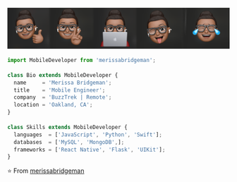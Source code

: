 <p align="center">
  <img src="https://github.com/merissab44/merissab44.github.io/raw/main/newprofile-github.png" />
</p>

```js
import MobileDeveloper from 'merissabridgeman';

class Bio extends MobileDeveloper {
  name     = 'Merissa Bridgeman';
  title    = 'Mobile Engineer';
  company  = 'BuzzTrek | Remote';
  location = 'Oakland, CA';
}

class Skills extends MobileDeveloper {
  languages  = ['JavaScript', 'Python', 'Swift'];
  databases  = ['MySQL', 'MongoDB',];
  frameworks = ['React Native', 'Flask', 'UIKit'];
}
```

⭐️ From [merissabridgeman](https://github.com/merissab44)

